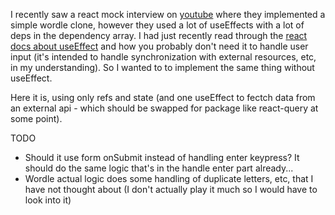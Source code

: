 I recently saw a react mock interview on [youtube](https://www.youtube.com/watch?v=5xf4_Kx7azg) where they implemented a
simple wordle clone, however they used a lot of useEffects with a lot of
deps in the dependency array. I had just recently read through the
[react docs about useEffect](https://react.dev/learn/you-might-not-need-an-effect) and how you probably don't need it to handle user
input (it's intended to handle synchronization with external resources, etc, in
my understanding). So I wanted to to implement the same thing without useEffect.

Here it is, using only refs and state (and one useEffect to fectch data from an
external api - which should be swapped for package like react-query at
some point).

TODO
- Should it use form onSubmit instead of handling enter keypress? It should do the
same logic that's in the handle enter part already...
- Wordle actual logic does some handling of duplicate letters, etc, that I have
not thought about (I don't actually play it much so I would have to look into
it)